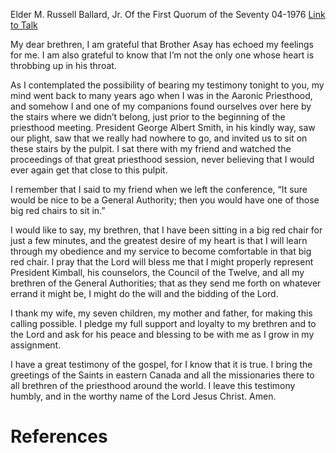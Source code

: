 Elder M. Russell Ballard, Jr.
Of the First Quorum of the Seventy
04-1976
[Link to Talk](https://www.churchofjesuschrist.org/study/general-conference/1976/04/learn-obedience-and-service?lang=eng)

My dear brethren, I am grateful that Brother Asay has echoed my feelings for me. I am also grateful to know that I’m not the only one whose heart is throbbing up in his throat.

As I contemplated the possibility of bearing my testimony tonight to you, my mind went back to many years ago when I was in the Aaronic Priesthood, and somehow I and one of my companions found ourselves over here by the stairs where we didn’t belong, just prior to the beginning of the priesthood meeting. President George Albert Smith, in his kindly way, saw our plight, saw that we really had nowhere to go, and invited us to sit on these stairs by the pulpit. I sat there with my friend and watched the proceedings of that great priesthood session, never believing that I would ever again get that close to this pulpit.

I remember that I said to my friend when we left the conference, “It sure would be nice to be a General Authority; then you would have one of those big red chairs to sit in.”

I would like to say, my brethren, that I have been sitting in a big red chair for just a few minutes, and the greatest desire of my heart is that I will learn through my obedience and my service to become comfortable in that big red chair. I pray that the Lord will bless me that I might properly represent President Kimball, his counselors, the Council of the Twelve, and all my brethren of the General Authorities; that as they send me forth on whatever errand it might be, I might do the will and the bidding of the Lord.

I thank my wife, my seven children, my mother and father, for making this calling possible. I pledge my full support and loyalty to my brethren and to the Lord and ask for his peace and blessing to be with me as I grow in my assignment.

I have a great testimony of the gospel, for I know that it is true. I bring the greetings of the Saints in eastern Canada and all the missionaries there to all brethren of the priesthood around the world. I leave this testimony humbly, and in the worthy name of the Lord Jesus Christ. Amen.

# References
